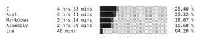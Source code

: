 <!--START_SECTION:waka-->

```txt
C                  4 hrs 33 mins   ██████▒░░░░░░░░░░░░░░░░░░   25.40 %
Rust               4 hrs 11 mins   █████▓░░░░░░░░░░░░░░░░░░░   23.32 %
Markdown           3 hrs 14 mins   ████▓░░░░░░░░░░░░░░░░░░░░   18.07 %
Assembly           2 hrs 59 mins   ████▒░░░░░░░░░░░░░░░░░░░░   16.68 %
Lua                46 mins         █░░░░░░░░░░░░░░░░░░░░░░░░   04.28 %
```

<!--END_SECTION:waka-->

